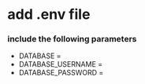 # add .env file
### include the following parameters 
* DATABASE = 
* DATABASE_USERNAME = 
* DATABASE_PASSWORD = 
